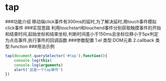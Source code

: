 # tap
###功能介绍
移动端click事件有300ms的延时,为了解决延时,用touch事件模拟click事件
###实现思路
利用touchstart和touchend事件分别获取触摸事件的开始和结束时间,起始坐标和结束坐标,判断时间差小于150ms且坐标位移小于5px判定为点击事件,执行事件的回调函数
###参数配置
1.el
类型:DOM元素
2.callback
类型:function
###用法示例
```javascript
tap(document.querySelector('#tap'),function(){
    console.log(this)
    console.log(arguments)
    alert('这是一个tap事件')
})
```
